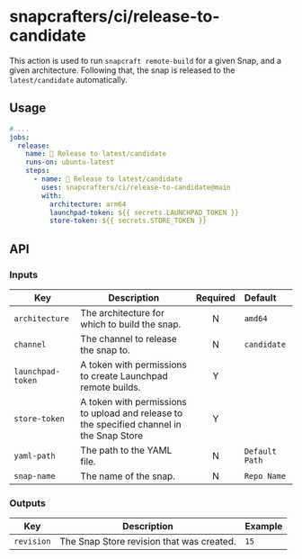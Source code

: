 # snapcrafters/ci/release-to-candidate

This action is used to run `snapcraft remote-build` for a given Snap, and a given architecture.
Following that, the snap is released to the `latest/candidate` automatically.

## Usage

```yaml
# ...
jobs:
  release:
    name: 🚢 Release to latest/candidate
    runs-on: ubuntu-latest
    steps:
      - name: 🚢 Release to latest/candidate
        uses: snapcrafters/ci/release-to-candidate@main
        with:
          architecture: arm64
          launchpad-token: ${{ secrets.LAUNCHPAD_TOKEN }}
          store-token: ${{ secrets.STORE_TOKEN }}
```

## API

### Inputs

| Key               | Description                                                                               | Required | Default        |
| ----------------- | ----------------------------------------------------------------------------------------- | :------: | :--------------|
| `architecture`    | The architecture for which to build the snap.                                             |    N     | `amd64`        |
| `channel`         | The channel to release the snap to.                                                       |    N     | `candidate`    |
| `launchpad-token` | A token with permissions to create Launchpad remote builds.                               |    Y     |                |
| `store-token`     | A token with permissions to upload and release to the specified channel in the Snap Store |    Y     |                |
| `yaml-path`       | The path to the YAML file.                                                                |    N     |`Default Path`  |
| `snap-name`       | The name of the snap.                                                                     |    N     |`Repo Name`     |

### Outputs

| Key        | Description                               | Example |
| ---------- | ----------------------------------------- | ------- |
| `revision` | The Snap Store revision that was created. | `15`    |
